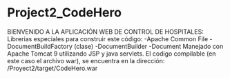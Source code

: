 # Project2_CodeHero
BIENVENIDO A LA APLICACIÓN WEB DE CONTROL DE HOSPITALES:
Librerias especiales para construir este código:
	-Apache Common File
	-DocumentBuildFactory (clase)
	-DocumentBuilder
	-Document
Manejado con Apache Tomcat 9 utilizando JSP y java servlets.
El codigo compilable (en este caso el archivo war), se encuentra en la dirección: /Proyect2/target/CodeHero.war

